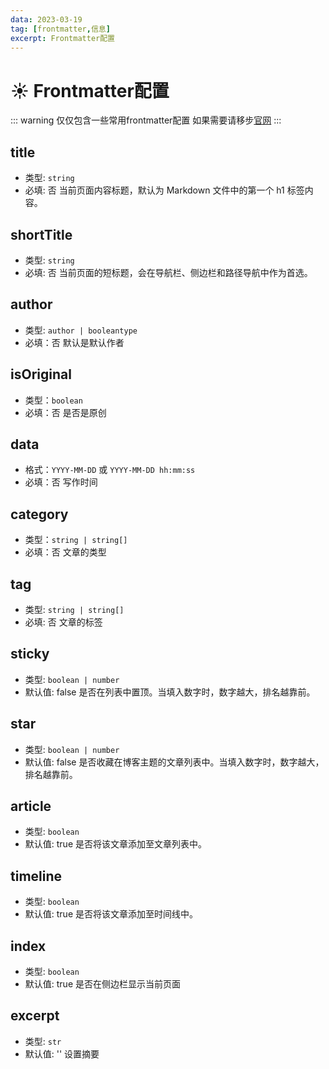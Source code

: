 ```yaml
---
data: 2023-03-19
tag: [frontmatter,信息]
excerpt: Frontmatter配置
---
```

# :sunny: Frontmatter配置

::: warning
仅仅包含一些常用frontmatter配置 如果需要请移步[官网](https://theme-hope.vuejs.press/zh/config/frontmatter/info.html)
:::

## title
- 类型: `string`
- 必填: 否
当前页面内容标题，默认为 Markdown 文件中的第一个 h1 标签内容。
## shortTitle
- 类型: `string`
- 必填: 否
当前页面的短标题，会在导航栏、侧边栏和路径导航中作为首选。
## author
- 类型: `author | booleantype`
- 必填：否
默认是默认作者
## isOriginal
- 类型：`boolean`
- 必填：否
是否是原创
## data
- 格式：`YYYY-MM-DD` 或 `YYYY-MM-DD hh:mm:ss`
- 必填：否
写作时间
## category
- 类型：`string | string[]`
- 必填：否
文章的类型
## tag
- 类型: `string | string[]`
- 必填: 否
文章的标签

## sticky
- 类型: `boolean | number`
- 默认值: false
是否在列表中置顶。当填入数字时，数字越大，排名越靠前。
## star
- 类型: `boolean | number`
- 默认值: false
是否收藏在博客主题的文章列表中。当填入数字时，数字越大，排名越靠前。
## article
- 类型: `boolean`
- 默认值: true
是否将该文章添加至文章列表中。
## timeline
- 类型: `boolean`
- 默认值: true
是否将该文章添加至时间线中。

## index
- 类型: `boolean`
- 默认值: true
是否在侧边栏显示当前页面

## excerpt
- 类型: `str`
- 默认值: ''
设置摘要